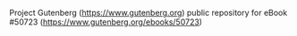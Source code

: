 Project Gutenberg (https://www.gutenberg.org) public repository for
eBook #50723 (https://www.gutenberg.org/ebooks/50723)
